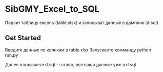 # SibGMY_Excel_to_SQL
Парсит таблицу ексель (table.xlsx) и записыват данные в дампник (d.sql)

## Get Started

Введите данные по колнкам в table.xlsx
Запускаете комманду python run.py

Далее открываете d.sql - готово, все ваши данные уже в d.sql
